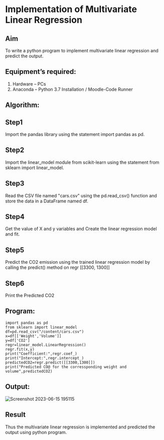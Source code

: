 # Implementation of Multivariate Linear Regression
## Aim
To write a python program to implement multivariate linear regression and predict the output.
## Equipment’s required:
1.	Hardware – PCs
2.	Anaconda – Python 3.7 Installation / Moodle-Code Runner
## Algorithm:
## Step1
Import the pandas library using the statement import pandas as pd.

## Step2
Import the linear_model module from scikit-learn using the statement from sklearn import linear_model.

## Step3
Read the CSV file named "cars.csv" using the pd.read_csv() function and store the data in a DataFrame named df.

## Step4
Get the value of X and y variables and Create the linear regression model and fit.

## Step5
Predict the CO2 emission using the trained linear regression model by calling the predict() method on regr [[3300, 1300]]

## Step6
Print the Predicted CO2

## Program:
```
import pandas as pd
from sklearn import linear_model
df=pd.read_csv("/content/cars.csv")
x=df[['Weight','Volume']]
y=df['CO2']
regr=linear_model.LinearRegression()
regr.fit(x,y)
print("Coefficient:",regr.coef_)
print("Intercept:",regr.intercept_)
predictedCO2=regr.predict([[3300,1300]])
print("Predicted CO@ for the corressponding weight and volume",predictedCO2)
```
## Output:
![Screenshot 2023-06-15 195115](https://github.com/chaitanya18c/Multivariate-Linear-Regression/assets/119392724/e369822f-487e-42d9-ac78-7599f5b22382)

## Result
Thus the multivariate linear regression is implemented and predicted the output using python program.
